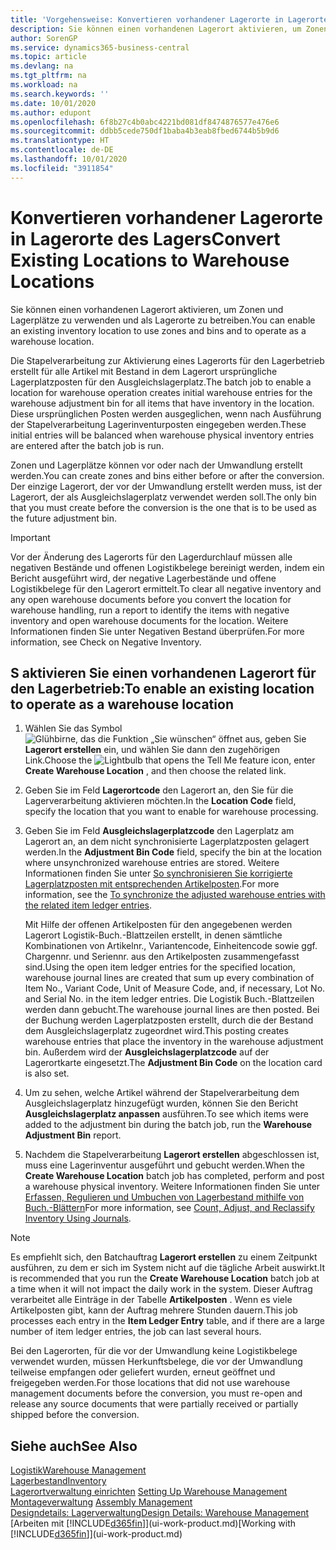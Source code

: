 ```yaml
---
title: 'Vorgehensweise: Konvertieren vorhandener Lagerorte in Lagerorte des Lagers | Microsoft Docs'
description: Sie können einen vorhandenen Lagerort aktivieren, um Zonen und Lagerplätze zu verwenden und als Lagerorte zu betreiben.
author: SorenGP
ms.service: dynamics365-business-central
ms.topic: article
ms.devlang: na
ms.tgt_pltfrm: na
ms.workload: na
ms.search.keywords: ''
ms.date: 10/01/2020
ms.author: edupont
ms.openlocfilehash: 6f8b27c4b0abc4221bd081df8474876577e476e6
ms.sourcegitcommit: ddbb5cede750df1baba4b3eab8fbed6744b5b9d6
ms.translationtype: HT
ms.contentlocale: de-DE
ms.lasthandoff: 10/01/2020
ms.locfileid: "3911854"
---
```

# <a name="convert-existing-locations-to-warehouse-locations"></a><span data-ttu-id="b5f63-103">Konvertieren vorhandener Lagerorte in Lagerorte des Lagers</span><span class="sxs-lookup"><span data-stu-id="b5f63-103">Convert Existing Locations to Warehouse Locations</span></span>
<span data-ttu-id="b5f63-104">Sie können einen vorhandenen Lagerort aktivieren, um Zonen und Lagerplätze zu verwenden und als Lagerorte zu betreiben.</span><span class="sxs-lookup"><span data-stu-id="b5f63-104">You can enable an existing inventory location to use zones and bins and to operate as a warehouse location.</span></span>  

<span data-ttu-id="b5f63-105">Die Stapelverarbeitung zur Aktivierung eines Lagerorts für den Lagerbetrieb erstellt für alle Artikel mit Bestand in dem Lagerort ursprüngliche Lagerplatzposten für den Ausgleichslagerplatz.</span><span class="sxs-lookup"><span data-stu-id="b5f63-105">The batch job to enable a location for warehouse operation creates initial warehouse entries for the warehouse adjustment bin for all items that have inventory in the location.</span></span> <span data-ttu-id="b5f63-106">Diese ursprünglichen Posten werden ausgeglichen, wenn nach Ausführung der Stapelverarbeitung Lagerinventurposten eingegeben werden.</span><span class="sxs-lookup"><span data-stu-id="b5f63-106">These initial entries will be balanced when warehouse physical inventory entries are entered after the batch job is run.</span></span>  

<span data-ttu-id="b5f63-107">Zonen und Lagerplätze können vor oder nach der Umwandlung erstellt werden.</span><span class="sxs-lookup"><span data-stu-id="b5f63-107">You can create zones and bins either before or after the conversion.</span></span> <span data-ttu-id="b5f63-108">Der einzige Lagerort, der vor der Umwandlung erstellt werden muss, ist der Lagerort, der als Ausgleichslagerplatz verwendet werden soll.</span><span class="sxs-lookup"><span data-stu-id="b5f63-108">The only bin that you must create before the conversion is the one that is to be used as the future adjustment bin.</span></span>  

> [!IMPORTANT]  
>  <span data-ttu-id="b5f63-109">Vor der Änderung des Lagerorts für den Lagerdurchlauf müssen alle negativen Bestände und offenen Logistikbelege bereinigt werden, indem ein Bericht ausgeführt wird, der negative Lagerbestände und offene Logistikbelege für den Lagerort ermittelt.</span><span class="sxs-lookup"><span data-stu-id="b5f63-109">To clear all negative inventory and any open warehouse documents before you convert the location for warehouse handling, run a report to identify the items with negative inventory and open warehouse documents for the location.</span></span> <span data-ttu-id="b5f63-110">Weitere Informationen finden Sie unter Negativen Bestand überprüfen.</span><span class="sxs-lookup"><span data-stu-id="b5f63-110">For more information, see Check on Negative Inventory.</span></span>  

## <a name="to-enable-an-existing-location-to-operate-as-a-warehouse-location"></a><span data-ttu-id="b5f63-111">S aktivieren Sie einen vorhandenen Lagerort für den Lagerbetrieb:</span><span class="sxs-lookup"><span data-stu-id="b5f63-111">To enable an existing location to operate as a warehouse location</span></span>  
1.  <span data-ttu-id="b5f63-112">Wählen Sie das Symbol ![Glühbirne, das die Funktion „Sie wünschen“ öffnet](media/ui-search/search_small.png "Was möchten Sie tun?") aus, geben Sie **Lagerort erstellen** ein, und wählen Sie dann den zugehörigen Link.</span><span class="sxs-lookup"><span data-stu-id="b5f63-112">Choose the ![Lightbulb that opens the Tell Me feature](media/ui-search/search_small.png "Tell me what you want to do") icon, enter **Create Warehouse Location** , and then choose the related link.</span></span>  
2.  <span data-ttu-id="b5f63-113">Geben Sie im Feld **Lagerortcode** den Lagerort an, den Sie für die Lagerverarbeitung aktivieren möchten.</span><span class="sxs-lookup"><span data-stu-id="b5f63-113">In the **Location Code** field, specify the location that you want to enable for warehouse processing.</span></span>  
3.  <span data-ttu-id="b5f63-114">Geben Sie im Feld **Ausgleichslagerplatzcode** den Lagerplatz am Lagerort an, an dem nicht synchronisierte Lagerplatzposten gelagert werden.</span><span class="sxs-lookup"><span data-stu-id="b5f63-114">In the **Adjustment Bin Code** field, specify the bin at the location where unsynchronized warehouse entries are stored.</span></span> <span data-ttu-id="b5f63-115">Weitere Informationen finden Sie unter [So synchronisieren Sie korrigierte Lagerplatzposten mit entsprechenden Artikelposten](inventory-how-count-adjust-reclassify.md#to-synchronize-the-adjusted-warehouse-entries-with-the-related-item-ledger-entries).</span><span class="sxs-lookup"><span data-stu-id="b5f63-115">For more information, see the [To synchronize the adjusted warehouse entries with the related item ledger entries](inventory-how-count-adjust-reclassify.md#to-synchronize-the-adjusted-warehouse-entries-with-the-related-item-ledger-entries).</span></span>  

    <span data-ttu-id="b5f63-116">Mit Hilfe der offenen Artikelposten für den angegebenen werden Lagerort Logistik-Buch.-Blattzeilen erstellt, in denen sämtliche Kombinationen von Artikelnr., Variantencode, Einheitencode sowie ggf. Chargennr. und Seriennr. aus den Artikelposten zusammengefasst sind.</span><span class="sxs-lookup"><span data-stu-id="b5f63-116">Using the open item ledger entries for the specified location, warehouse journal lines are created that sum up every combination of Item No., Variant Code, Unit of Measure Code, and, if necessary, Lot No. and Serial No. in the item ledger entries.</span></span> <span data-ttu-id="b5f63-117">Die Logistik Buch.-Blattzeilen werden dann gebucht.</span><span class="sxs-lookup"><span data-stu-id="b5f63-117">The warehouse journal lines are then posted.</span></span> <span data-ttu-id="b5f63-118">Bei der Buchung werden Lagerplatzposten erstellt, durch die der Bestand dem Ausgleichslagerplatz zugeordnet wird.</span><span class="sxs-lookup"><span data-stu-id="b5f63-118">This posting creates warehouse entries that place the inventory in the warehouse adjustment bin.</span></span> <span data-ttu-id="b5f63-119">Außerdem wird der **Ausgleichslagerplatzcode** auf der Lagerortkarte eingesetzt.</span><span class="sxs-lookup"><span data-stu-id="b5f63-119">The **Adjustment Bin Code** on the location card is also set.</span></span>  

4.  <span data-ttu-id="b5f63-120">Um zu sehen, welche Artikel während der Stapelverarbeitung dem Ausgleichslagerplatz hinzugefügt wurden, können Sie den Bericht **Ausgleichslagerplatz anpassen** ausführen.</span><span class="sxs-lookup"><span data-stu-id="b5f63-120">To see which items were added to the adjustment bin during the batch job, run the **Warehouse Adjustment Bin** report.</span></span>  
5.  <span data-ttu-id="b5f63-121">Nachdem die Stapelverarbeitung **Lagerort erstellen** abgeschlossen ist, muss eine Lagerinventur ausgeführt und gebucht werden.</span><span class="sxs-lookup"><span data-stu-id="b5f63-121">When the **Create Warehouse Location** batch job has completed, perform and post a warehouse physical inventory.</span></span> <span data-ttu-id="b5f63-122">Weitere Informationen finden Sie unter [Erfassen, Regulieren und Umbuchen von Lagerbestand mithilfe von Buch.-Blättern](inventory-how-count-adjust-reclassify.md)</span><span class="sxs-lookup"><span data-stu-id="b5f63-122">For more information, see [Count, Adjust, and Reclassify Inventory Using Journals](inventory-how-count-adjust-reclassify.md).</span></span>  

> [!NOTE]  
>  <span data-ttu-id="b5f63-123">Es empfiehlt sich, den Batchauftrag **Lagerort erstellen** zu einem Zeitpunkt ausführen, zu dem er sich im System nicht auf die tägliche Arbeit auswirkt.</span><span class="sxs-lookup"><span data-stu-id="b5f63-123">It is recommended that you run the **Create Warehouse Location** batch job at a time when it will not impact the daily work in the system.</span></span> <span data-ttu-id="b5f63-124">Dieser Auftrag verarbeitet alle Einträge in der Tabelle **Artikelposten** . Wenn es viele Artikelposten gibt, kann der Auftrag mehrere Stunden dauern.</span><span class="sxs-lookup"><span data-stu-id="b5f63-124">This job processes each entry in the **Item Ledger Entry** table, and if there are a large number of item ledger entries, the job can last several hours.</span></span>  

 <span data-ttu-id="b5f63-125">Bei den Lagerorten, für die vor der Umwandlung keine Logistikbelege verwendet wurden, müssen Herkunftsbelege, die vor der Umwandlung teilweise empfangen oder geliefert wurden, erneut geöffnet und freigegeben werden.</span><span class="sxs-lookup"><span data-stu-id="b5f63-125">For those locations that did not use warehouse management documents before the conversion, you must re-open and release any source documents that were partially received or partially shipped before the conversion.</span></span>  

## <a name="see-also"></a><span data-ttu-id="b5f63-126">Siehe auch</span><span class="sxs-lookup"><span data-stu-id="b5f63-126">See Also</span></span>  
[<span data-ttu-id="b5f63-127">Logistik</span><span class="sxs-lookup"><span data-stu-id="b5f63-127">Warehouse Management</span></span>](warehouse-manage-warehouse.md)  
[<span data-ttu-id="b5f63-128">Lagerbestand</span><span class="sxs-lookup"><span data-stu-id="b5f63-128">Inventory</span></span>](inventory-manage-inventory.md)  
<span data-ttu-id="b5f63-129">[Lagerortverwaltung einrichten](warehouse-setup-warehouse.md)   </span><span class="sxs-lookup"><span data-stu-id="b5f63-129">[Setting Up Warehouse Management](warehouse-setup-warehouse.md)   </span></span>  
<span data-ttu-id="b5f63-130">[Montageverwaltung](assembly-assemble-items.md)  </span><span class="sxs-lookup"><span data-stu-id="b5f63-130">[Assembly Management](assembly-assemble-items.md)  </span></span>  
[<span data-ttu-id="b5f63-131">Designdetails: Lagerverwaltung</span><span class="sxs-lookup"><span data-stu-id="b5f63-131">Design Details: Warehouse Management</span></span>](design-details-warehouse-management.md)  
<span data-ttu-id="b5f63-132">[Arbeiten mit [!INCLUDE[d365fin](includes/d365fin_md.md)]](ui-work-product.md)</span><span class="sxs-lookup"><span data-stu-id="b5f63-132">[Working with [!INCLUDE[d365fin](includes/d365fin_md.md)]](ui-work-product.md)</span></span>
